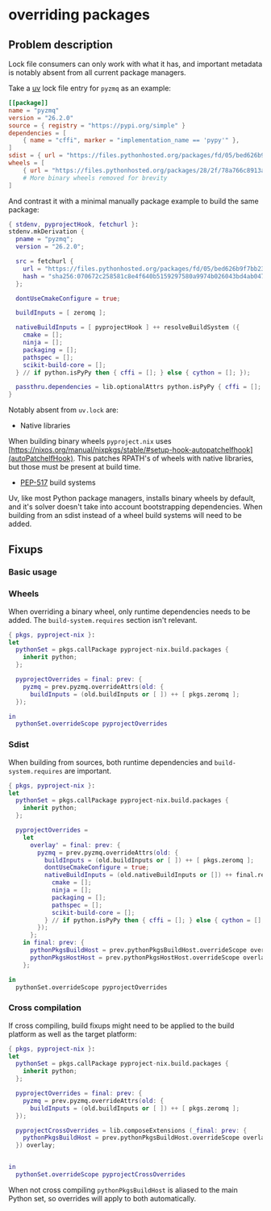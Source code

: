 # overriding packages

## Problem description

Lock file consumers can only work with what it has, and important metadata is notably absent from all current package managers.

Take a [uv](https://docs.astral.sh/uv/) lock file entry for `pyzmq` as an example:
``` toml
[[package]]
name = "pyzmq"
version = "26.2.0"
source = { registry = "https://pypi.org/simple" }
dependencies = [
    { name = "cffi", marker = "implementation_name == 'pypy'" },
]
sdist = { url = "https://files.pythonhosted.org/packages/fd/05/bed626b9f7bb2322cdbbf7b4bd8f54b1b617b0d2ab2d3547d6e39428a48e/pyzmq-26.2.0.tar.gz", hash = "sha256:070672c258581c8e4f640b5159297580a9974b026043bd4ab0470be9ed324f1f", size = 271975 }
wheels = [
    { url = "https://files.pythonhosted.org/packages/28/2f/78a766c8913ad62b28581777ac4ede50c6d9f249d39c2963e279524a1bbe/pyzmq-26.2.0-cp312-cp312-macosx_10_15_universal2.whl", hash = "sha256:ded0fc7d90fe93ae0b18059930086c51e640cdd3baebdc783a695c77f123dcd9", size = 1343105 },
    # More binary wheels removed for brevity
]
```

And contrast it with a minimal manually package example to build the same package:
``` nix
{ stdenv, pyprojectHook, fetchurl }:
stdenv.mkDerivation {
  pname = "pyzmq";
  version = "26.2.0";

  src = fetchurl {
    url = "https://files.pythonhosted.org/packages/fd/05/bed626b9f7bb2322cdbbf7b4bd8f54b1b617b0d2ab2d3547d6e39428a48e/pyzmq-26.2.0.tar.gz";
    hash = "sha256:070672c258581c8e4f640b5159297580a9974b026043bd4ab0470be9ed324f1f";
  };

  dontUseCmakeConfigure = true;

  buildInputs = [ zeromq ];

  nativeBuildInputs = [ pyprojectHook ] ++ resolveBuildSystem ({
    cmake = [];
    ninja = [];
    packaging = [];
    pathspec = [];
    scikit-build-core = [];
  } // if python.isPyPy then { cffi = []; } else { cython = []; });

  passthru.dependencies = lib.optionalAttrs python.isPyPy { cffi = []; };
}
```

Notably absent from `uv.lock` are:

- Native libraries

When building binary wheels `pyproject.nix` uses [https://nixos.org/manual/nixpkgs/stable/#setup-hook-autopatchelfhook](autoPatchelfHook).
This patches RPATH's of wheels with native libraries, but those must be present at build time.

- [PEP-517](https://peps.python.org/pep-0517/) build systems

Uv, like most Python package managers, installs binary wheels by default, and it's solver doesn't take into account bootstrapping dependencies.
When building from an sdist instead of a wheel build systems will need to be added.

## Fixups

### Basic usage

### Wheels
When overriding a binary wheel, only runtime dependencies needs to be added. The `build-system.requires` section isn't relevant.

``` nix
{ pkgs, pyproject-nix }:
let
  pythonSet = pkgs.callPackage pyproject-nix.build.packages {
    inherit python;
  };

  pyprojectOverrides = final: prev: {
    pyzmq = prev.pyzmq.overrideAttrs(old: {
      buildInputs = (old.buildInputs or [ ]) ++ [ pkgs.zeromq ];
  });

in
  pythonSet.overrideScope pyprojectOverrides
```

### Sdist
When building from sources, both runtime dependencies and `build-system.requires` are important.

``` nix
{ pkgs, pyproject-nix }:
let
  pythonSet = pkgs.callPackage pyproject-nix.build.packages {
    inherit python;
  };

  pyprojectOverrides =
    let
      overlay' = final: prev: {
        pyzmq = prev.pyzmq.overrideAttrs(old: {
          buildInputs = (old.buildInputs or [ ]) ++ [ pkgs.zeromq ];
          dontUseCmakeConfigure = true;
          nativeBuildInputs = (old.nativeBuildInputs or []) ++ final.resolveBuildSystem ({
            cmake = [];
            ninja = [];
            packaging = [];
            pathspec = [];
            scikit-build-core = [];
          } // if python.isPyPy then { cffi = []; } else { cython = []; });
        });
      };
    in final: prev: {
      pythonPkgsBuildHost = prev.pythonPkgsBuildHost.overrideScope overlay';
      pythonPkgsHostHost = prev.pythonPkgsHostHost.overrideScope overlay';
    };

in
  pythonSet.overrideScope pyprojectOverrides
```

### Cross compilation

If cross compiling, build fixups might need to be applied to the build platform as well as the target platform:

``` nix
{ pkgs, pyproject-nix }:
let
  pythonSet = pkgs.callPackage pyproject-nix.build.packages {
    inherit python;
  };

  pyprojectOverrides = final: prev: {
    pyzmq = prev.pyzmq.overrideAttrs(old: {
      buildInputs = (old.buildInputs or [ ]) ++ [ pkgs.zeromq ];
  });

  pyprojectCrossOverrides = lib.composeExtensions (_final: prev: {
    pythonPkgsBuildHost = prev.pythonPkgsBuildHost.overrideScope overlay;
  }) overlay;


in
  pythonSet.overrideScope pyprojectCrossOverrides
```

When not cross compiling `pythonPkgsBuildHost` is aliased to the main Python set, so overrides will apply to both automatically.
